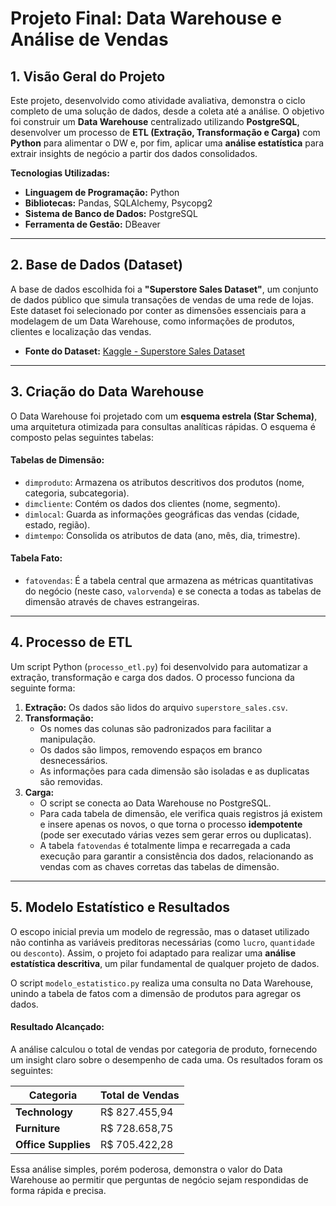 # Projeto Final: Data Warehouse e Análise de Vendas

## 1. Visão Geral do Projeto

Este projeto, desenvolvido como atividade avaliativa, demonstra o ciclo completo de uma solução de dados, desde a coleta até a análise. O objetivo foi construir um **Data Warehouse** centralizado utilizando **PostgreSQL**, desenvolver um processo de **ETL (Extração, Transformação e Carga)** com **Python** para alimentar o DW e, por fim, aplicar uma **análise estatística** para extrair insights de negócio a partir dos dados consolidados.

**Tecnologias Utilizadas:**

- **Linguagem de Programação:** Python
- **Bibliotecas:** Pandas, SQLAlchemy, Psycopg2
- **Sistema de Banco de Dados:** PostgreSQL
- **Ferramenta de Gestão:** DBeaver

---

## 2. Base de Dados (Dataset)

A base de dados escolhida foi a **"Superstore Sales Dataset"**, um conjunto de dados público que simula transações de vendas de uma rede de lojas. Este dataset foi selecionado por conter as dimensões essenciais para a modelagem de um Data Warehouse, como informações de produtos, clientes e localização das vendas.

- **Fonte do Dataset:** [Kaggle - Superstore Sales Dataset](https://www.kaggle.com/datasets/rohitsahoo/sales-forecasting)

---

## 3. Criação do Data Warehouse

O Data Warehouse foi projetado com um **esquema estrela (Star Schema)**, uma arquitetura otimizada para consultas analíticas rápidas. O esquema é composto pelas seguintes tabelas:

#### Tabelas de Dimensão:

- `dimproduto`: Armazena os atributos descritivos dos produtos (nome, categoria, subcategoria).
- `dimcliente`: Contém os dados dos clientes (nome, segmento).
- `dimlocal`: Guarda as informações geográficas das vendas (cidade, estado, região).
- `dimtempo`: Consolida os atributos de data (ano, mês, dia, trimestre).

#### Tabela Fato:

- `fatovendas`: É a tabela central que armazena as métricas quantitativas do negócio (neste caso, `valorvenda`) e se conecta a todas as tabelas de dimensão através de chaves estrangeiras.

---

## 4. Processo de ETL

Um script Python (`processo_etl.py`) foi desenvolvido para automatizar a extração, transformação e carga dos dados. O processo funciona da seguinte forma:

1.  **Extração:** Os dados são lidos do arquivo `superstore_sales.csv`.
2.  **Transformação:**
    - Os nomes das colunas são padronizados para facilitar a manipulação.
    - Os dados são limpos, removendo espaços em branco desnecessários.
    - As informações para cada dimensão são isoladas e as duplicatas são removidas.
3.  **Carga:**
    - O script se conecta ao Data Warehouse no PostgreSQL.
    - Para cada tabela de dimensão, ele verifica quais registros já existem e insere apenas os novos, o que torna o processo **idempotente** (pode ser executado várias vezes sem gerar erros ou duplicatas).
    - A tabela `fatovendas` é totalmente limpa e recarregada a cada execução para garantir a consistência dos dados, relacionando as vendas com as chaves corretas das tabelas de dimensão.

---

## 5. Modelo Estatístico e Resultados

O escopo inicial previa um modelo de regressão, mas o dataset utilizado não continha as variáveis preditoras necessárias (como `lucro`, `quantidade` ou `desconto`). Assim, o projeto foi adaptado para realizar uma **análise estatística descritiva**, um pilar fundamental de qualquer projeto de dados.

O script `modelo_estatistico.py` realiza uma consulta no Data Warehouse, unindo a tabela de fatos com a dimensão de produtos para agregar os dados.

#### Resultado Alcançado:

A análise calculou o total de vendas por categoria de produto, fornecendo um insight claro sobre o desempenho de cada uma. Os resultados foram os seguintes:

| Categoria           | Total de Vendas |
| ------------------- | --------------- |
| **Technology**      | R$ 827.455,94   |
| **Furniture**       | R$ 728.658,75   |
| **Office Supplies** | R$ 705.422,28   |

Essa análise simples, porém poderosa, demonstra o valor do Data Warehouse ao permitir que perguntas de negócio sejam respondidas de forma rápida e precisa.
